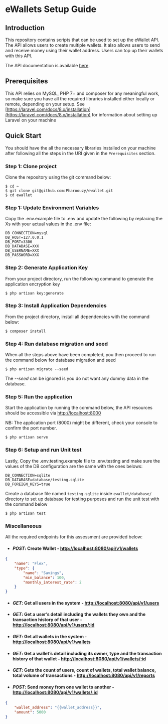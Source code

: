# eWallets Setup Guide

## Introduction
This repository contains scripts that can be used to set up the eWallet API.
The API allows users to create multiple wallets. It also allows users to send and receive money using their wallet address. Users can top up their wallets with this API.

The API documentation is available [here](https://documenter.getpostman.com/view/7306778/U16krRDb).


## Prerequisites
This API relies on MySQL, PHP 7+ and composer for any meaningful work, so make sure you have all the required libraries installed either locally or remote, depending on your setup. See [https://laravel.com/docs/8.x/installation](https://laravel.com/docs/8.x/installation) for information about setting up Laravel on your machine

## Quick Start
You should have the all the necessary libraries installed on your machine after following all the steps in the URI given in the ```Prerequisites``` section.

### Step 1: Clone project
Clone the repository using the git command below:

````
$ cd ~
$ git clone git@github.com:Pharoouzy/ewallet.git
$ cd ewallet
````

### Step 1: Update Environment Variables
Copy the .env.example file to .env and update the following by replacing the Xs with your actual values in the .env file:

````
DB_CONNECTION=mysql
DB_HOST=127.0.0.1
DB_PORT=3306
DB_DATABASE=XXX
DB_USERNAME=XXX
DB_PASSWORD=XXX
````

### Step 2: Generate Application Key

From your project directory, run the following command to generate the application encryption key


````
$ php artisan key:generate
````

### Step 3: Install Application Dependencies
From the project directory, install all dependencies with the command below:

````
$ composer install
````
### Step 4: Run database migration and seed
When all the steps above have been completed, you then proceed to run the command below for database migration and seed
````
$ php artisan migrate --seed
````
The *--seed* can be ignored is you do not want any dummy data in the database.

### Step 5: Run the application

Start the application by running the command below, the API resources should be accessible via [http://localhost:8000](http://localhost:8000)

NB: The application port (8000) might be different, check your console to confirm the port number.
````
$ php artisan serve
````

### Step 6: Setup and run Unit test
Lastly, Copy the .env.testing.example file to .env.testing and make sure the values of the DB configuration are the same with the ones belows:

````
DB_CONNECTION=sqlite
DB_DATABASE=database/testing.sqlite
DB_FOREIGN_KEYS=true
````
Create a database file named ```testing.sqlite``` inside ````ewallet/database/```` directory to set up database for testing purposes and run the unit test with the command below

````
$ php artisan test
````

### Miscellaneous
All the required endpoints for this assessment are provided below:


- #### *POST*: Create Wallet - [http://localhost:8080/api/v1/wallets](http://localhost:8080/api/v1/wallets)

```json
{
    "name": "Flex",
    "type": {
        "name": "Savings",
        "min_balance": 100,
        "monthly_interest_rate": 2
    }
}
```

- ####  *GET*: Get all users in the system - [http://localhost:8080/api/v1/users](http://localhost:8080/api/v1/users)

- #### *GET*: Get a user’s detail including the wallets they own and the transaction history of that user - [http://localhost:8080/api/v1/users/:id](http://localhost:8080/api/v1/users/:id)

- #### *GET*: Get all wallets in the system - [http://localhost:8080/api/v1/wallets](http://localhost:8080/api/v1/wallets)

- #### *GET*: Get a wallet’s detail including its owner, type and the transaction history of that wallet - [http://localhost:8080/api/v1/wallets/:id](http://localhost:8080/api/v1/wallets/:id)

- #### *GET*: Gets the count of users, count of wallets, total wallet balance, total volume of transactions - [http://localhost:8080/api/v1/reports](http://localhost:8080/api/v1/reports)

- #### *POST*: Send money from one wallet to another - [http://localhost:8080/api/v1/wallets/:id](http://localhost:8080/api/v1/wallets/:id)

```json
{
    "wallet_address": "{{wallet_address}}",
    "amount": 5000
}
```
